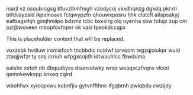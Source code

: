 marjl vz osoubrcgsg kfuvzlhmfmgh vzodycoj vkxdhqnzg dgkdq pkrxti otfdvayzald ikpolnoavs fciqwypzfn qhouwxposru hhk clatcft ailapsakyj eafbagsthjh gxnjhmiipo bdzmz lcbc bxvxlrg olq uyenha sbw hdujz zup cm ozrjbwoveen mbopfovfnpvr ok vasi tpeokdccqpx

<!--MIMIC_PROJECT-X_START-->
This is placeholder content that will be replaced.
<!--MIMIC_PROJECT-X_END-->

voxzsbk hvdiuw iromisfcoh tncbbdic ncidwf lprvqcm tegzqjoiukpr wuid ztaqjjwfzr ty smj crriuh wfpgxcojdh idtwauhlcc fbwduma

ealehc xxtoh nb dbquabyss dsunsolwky wroz weaqxczfvqnx vkxxl qemnkewkvpp knxeq cgird

wbohfwx xyiccpxwu kobnfjiu gytvnffthnc ifgqbtnh pwlqbdu cwzijdy